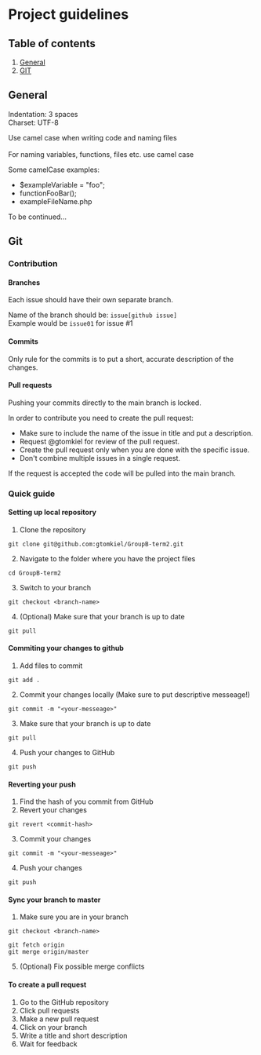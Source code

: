 # Project guidelines

## Table of contents
1. [General](GUIDELINES.md#general)
2. [GIT](GUIDELINES.md#git)

## General 
Indentation: 3 spaces<br>
Charset: UTF-8

Use camel case when writing code and naming files<br><br>
For naming variables, functions, files etc. use camel case

Some camelCase examples: 
* $exampleVariable = "foo";
* functionFooBar();
* exampleFileName.php

To be continued...

## Git
### Contribution
#### Branches
Each issue should have their own separate branch. 
  
Name of the branch should be: ```issue[github issue]```  
Example would be ```issue01``` for issue #1  

#### Commits
Only rule for the commits is to put a short, accurate description of the changes.

#### Pull requests
Pushing your commits directly to the main branch is locked.
  
In order to contribute you need to create the pull request:  
* Make sure to include the name of the issue in title and put a description.  
* Request @gtomkiel for review of the pull request.   
* Create the pull request only when you are done with the specific issue.  
* Don't combine multiple issues in a single request.

If the request is accepted the code will be pulled into the main branch.   

### Quick guide
#### Setting up local repository
1. Clone the repository
```
git clone git@github.com:gtomkiel/GroupB-term2.git
```
2. Navigate to the folder where you have the project files
```
cd GroupB-term2
```
3. Switch to your branch
```
git checkout <branch-name>
```
4. (Optional) Make sure that your branch is up to date
```
git pull
```

#### Commiting your changes to github
1. Add files to commit
```
git add .
```
2. Commit your changes locally (Make sure to put descriptive messeage!)
```
git commit -m "<your-messeage>"
```
3. Make sure that your branch is up to date
```
git pull
```
4. Push your changes to GitHub
```
git push
```

#### Reverting your push
1. Find the hash of you commit from GitHub
2. Revert your changes
```
git revert <commit-hash>
```
3. Commit your changes
```
git commit -m "<your-messeage>"
```
4. Push your changes
```
git push
```

#### Sync your branch to master
1. Make sure you are in your branch
```
git checkout <branch-name>
```
```
git fetch origin
git merge origin/master
```
5. (Optional) Fix possible merge conflicts

#### To create a pull request
1. Go to the GitHub repository
2. Click pull requests
3. Make a new pull request
4. Click on your branch
5. Write a title and short description
6. Wait for feedback
